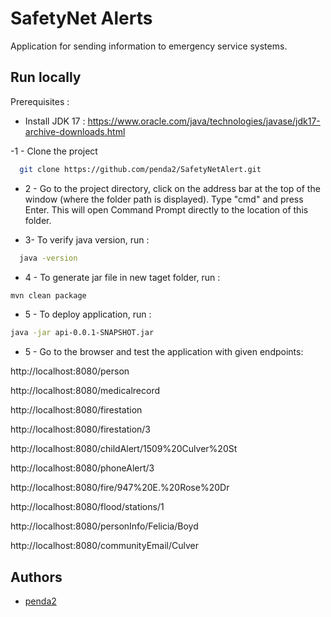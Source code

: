 
# SafetyNet Alerts

Application for sending information to emergency service systems.


## Run locally

Prerequisites :
- Install JDK 17 :
https://www.oracle.com/java/technologies/javase/jdk17-archive-downloads.html

-1 - Clone the project

```bash
  git clone https://github.com/penda2/SafetyNetAlert.git
```

- 2 - Go to the project directory, click on the address bar at the top of the window (where the folder path is displayed). Type "cmd" and press Enter. This will open Command Prompt directly to the location of this folder.

- 3- To verify java version, run :
```bash
  java -version
```
- 4 - To generate jar file in new taget folder, run :

```bash
mvn clean package
```
- 5 - To deploy application, run : 
```bash
java -jar api-0.0.1-SNAPSHOT.jar
```
- 5 - Go to the browser and test the application with given endpoints:
  
http://localhost:8080/person

http://localhost:8080/medicalrecord

http://localhost:8080/firestation

http://localhost:8080/firestation/3 

http://localhost:8080/childAlert/1509%20Culver%20St

http://localhost:8080/phoneAlert/3

http://localhost:8080/fire/947%20E.%20Rose%20Dr

http://localhost:8080/flood/stations/1

http://localhost:8080/personInfo/Felicia/Boyd

http://localhost:8080/communityEmail/Culver




## Authors

- [penda2](https://github.com/penda2)

